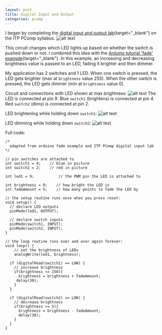 ```yaml
---
layout: post
title: Digital Input and Output
categories: pcomp
---
```


I began by completing the [digital input and output lab](https://itp.nyu.edu/physcomp/labs/labs-arduino-digital-and-analog/digital-input-and-output-with-an-arduino/){target="_blank"} on the ITP PComp syllabus.
![alt text](https://raw.githubusercontent.com/jirrian/jirrian.github.io/master/images/pcomp/IMG_20170926_005934.jpg)

This circuit changes which LED lights up based on whether the switch is pushed down or not. I combined this idea with the [Arduino tutorial 'fade' example](https://www.arduino.cc/en/Tutorial/Fade){target="_blank"}. In this example, an increasing and decreasing brightness value is passed to an LED, fading it brighter and then dimmer.

My application has 2 switches and 1 LED. When one switch is pressed, the LED gets brighter (max at `brightness` value 255). When the other switch is pressed, the LED gets dimmer (min at `brightness` value 0).

Circuit and connections with LED shown at max brightness:
![alt text](https://raw.githubusercontent.com/jirrian/jirrian.github.io/master/images/pcomp/IMG_20170926_014702.jpg)
The LED is connected at pin 9.
Blue `switch1` (brightens) is connected at pin 4.
Red `switch2` (dims) is connected at pin 2.

LED brightening while holding down `switch1`:
![alt text](https://raw.githubusercontent.com/jirrian/jirrian.github.io/master/images/pcomp/Burst_Cover_GIF_Action_20170926014956.gif)

LED dimming while holding down `switch2`:
![alt text](https://raw.githubusercontent.com/jirrian/jirrian.github.io/master/images/pcomp/Burst_Cover_GIF_Action_20170926014808.gif)

Full code:
```
/*
  adapted from arduino fade example and ITP PComp digital input lab
*/

// pin switches are attached to
int switch1 = 4;	// blue in picture
int switch2 = 2;	// red in picture

int led1 = 9;           // the PWM pin the LED is attached to

int brightness = 0;    // how bright the LED is  
int fadeAmount = 5;    // how many points to fade the LED by

// the setup routine runs once when you press reset:
void setup() {
  // declare LED outputs
  pinMode(led1, OUTPUT);
  
  // declare switch inputs
  pinMode(switch1, INPUT);
  pinMode(switch2, INPUT);
}

// the loop routine runs over and over again forever:
void loop() {
    // set the brightness of LEDs
    analogWrite(led1, brightness);
    
  if (digitalRead(switch1) == LOW) {
    // increase brightness
    if(brightness <= 250){
      brightness = brightness + fadeAmount;
     delay(30);
    }
  }
  
  if (digitalRead(switch2) == LOW) {
    // decrease brightness
    if(brightness >= 5){
      brightness = brightness - fadeAmount;
      delay(30);
    }
  }
}
```
